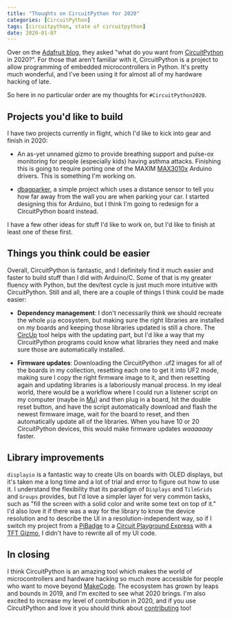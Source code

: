 ```yaml
---
title: "Thoughts on CircuitPython for 2020"
categories: [CircuitPython]
tags: [circuitpython, state of circuitpython]
date: 2020-01-07
---
```


Over on the [Adafruit blog][blog],
they asked "what do you want from
[CircuitPython](https://circuitpython.org/) in 2020?". For those that
aren't familiar with it, CircuitPython is a project to allow programming
of embedded microcontrollers in Python. It's pretty much wonderful, and
I've been using it for almost all of my hardware hacking of late.

So here in no particular order are my thoughts for
`#CircuitPython2020`.

## Projects you'd like to build

I have two projects currently in flight, which I'd like to kick into
gear and finish in 2020:

- An as-yet unnamed gizmo to provide breathing support and pulse-ox
  monitoring for people (especially kids) having asthma attacks.
  Finishing this is going to require porting one of the MAXIM
  [MAX3010x][max3010x] Arduino drivers. This is something I'm working
  on.

- [dbagparker][dbagparker], a simple project which uses a distance
  sensor to tell you how far away from the wall you are when parking
  your car. I started designing this for Arduino, but I think I'm going
  to redesign for a CircuitPython board instead.

I have a few other ideas for stuff I'd like to work on, but I'd like to
finish at least one of these first.

## Things you think could be easier

Overall, CircuitPython is fantastic, and I definitely find it much
easier and faster to build stuff than I did with Arduino/C. Some of that
is my greater fluency with Python, but the dev/test cycle is just much
more intuitive with CircuitPython. Still and all, there are a couple of
things I think could be made easier:

- **Dependency management**: I don't necessarily think we should
  recreate the whole `pip` ecosystem, but making sure the right
  libraries are installed on my boards and keeping those libraries
  updated is still a chore. The [CircUp][circup] tool helps with the
  updating part, but I'd like a way that my CircuitPython programs
  could know what libraries they need and make sure those are
  automatically installed.

- **Firmware updates**: Downloading the CircuitPython .uf2 images for
  all of the boards in my collection, resetting each one to get it
  into UF2 mode, making sure I copy the right firmware image to it,
  and then resetting again and updating libraries is a laboriously
  manual process. In my ideal world, there would be a workflow where I
  could run a listener script on my computer (maybe in [Mu][mu]) and
  then plug in a board, hit the double reset button, and have the
  script automatically download and flash the newest firmware image,
  wait for the board to reset, and then automatically update all of
  the libraries. When you have 10 or 20 CircuitPython devices, this
  would make firmware updates *waaaaaay* faster.

## Library improvements

`displayio` is a fantastic way to create UIs on boards with OLED
displays, but it's taken me a long time and a lot of trial and error to
figure out how to use it. I understand the flexibility that its paradigm
of `Displays` and `TileGrids` and `Groups` provides, but I'd love a
simpler layer for very common tasks, such as "fill the screen with a
solid color and write some text on top of it." I'd also love it if there
was a way for the library to know the device resolution and to describe
the UI in a resolution-independent way, so if I switch my project from a
[PiBadge][pybadge] to a [Circuit Playground Express][cpexpress] with a
[TFT Gizmo][tftgizmo], I didn't have to rewrite all of my UI code.

## In closing

I think CircuitPython is an amazing tool which makes the world of
microcontrollers and hardware hacking so much more accessible for people
who want to move beyond [MakeCode][makecode]. The
ecosystem has grown by leaps and bounds in 2019, and I'm excited to see
what 2020 brings. I'm also excited to increase my level of contribution
in 2020, and if you use CircuitPython and love it you should think about
[contributing][contribute] too!

[blog]:         <https://blog.adafruit.com/2020/01/01/what-do-you-want-from-circuitpython-in-2020-circuitpython2020-circuitpython/>
[max3010x]:     <https://www.maximintegrated.com/en/products/interface/sensor-interface/MAX30102.html>
[dbagparker]:   https://github.com/tammymakesthings/dbagparker
[pybadge]:      https://www.adafruit.com/product/4200
[cpexpress]:    https://www.adafruit.com/product/3333
[tftgizmo]:     https://www.adafruit.com/product/4367
[circup]:       https://github.com/adafruit/circup
[mu]:           https://codewith.mu/
[makecode]:     https://makecode.adafruit.com/
[contribute]:   https://circuitpython.org/contributing
